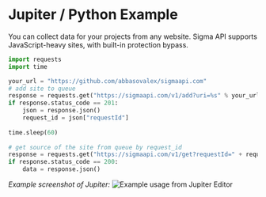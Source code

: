 # Jupiter / Python Example

You can collect data for your projects from any website.
Sigma API supports JavaScript-heavy sites, with built-in protection bypass.

```python
import requests
import time

your_url = "https://github.com/abbasovalex/sigmaapi.com"
# add site to queue
response = requests.get("https://sigmaapi.com/v1/add?uri=%s" % your_url)
if response.status_code == 201:
    json = response.json()
    request_id = json["requestId"]
    
time.sleep(60)
    
# get source of the site from queue by request_id
response = requests.get("https://sigmaapi.com/v1/get?requestId=" + requestId)
if response.status_code == 200:
    data = response.json()
```

*Example screenshot of Jupiter:*
![Example usage from Jupiter Editor](/images/jupiter_example.png "Usage with Python over Jupiter")
